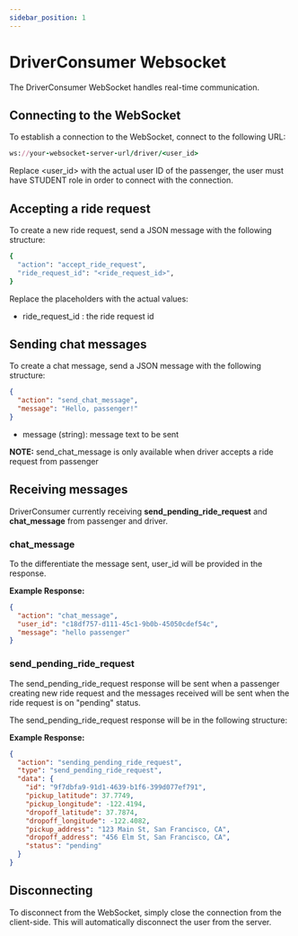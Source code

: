 ```yaml
---
sidebar_position: 1
---
```


# DriverConsumer Websocket

The DriverConsumer WebSocket handles real-time communication.

## Connecting to the WebSocket

To establish a connection to the WebSocket, connect to the following URL:

```Ruby
ws://your-websocket-server-url/driver/<user_id>
```

Replace <user_id> with the actual user ID of the passenger, the user must have STUDENT role in order to connect with the connection.

## Accepting a ride request

To create a new ride request, send a JSON message with the following structure:

```bash
{
  "action": "accept_ride_request",
  "ride_request_id": "<ride_request_id>",
}
```

Replace the placeholders with the actual values:

- ride_request_id : the ride request id

## Sending chat messages

To create a chat message, send a JSON message with the following structure:

```JSON
{
  "action": "send_chat_message",
  "message": "Hello, passenger!"
}
```

- message (string): message text to be sent

**NOTE:** send_chat_message is only available when driver accepts a ride request from passenger

## Receiving messages

DriverConsumer currently receiving **send_pending_ride_request** and **chat_message** from passenger and driver.

### chat_message

To the differentiate the message sent, user_id will be provided in the response.

**Example Response:**

```JSON
{
  "action": "chat_message",
  "user_id": "c18df757-d111-45c1-9b0b-45050cdef54c",
  "message": "hello passenger"
}
```

### send_pending_ride_request

The send_pending_ride_request response will be sent when a passenger creating new ride request and the messages received will be sent when the ride request is on "pending" status.

The send_pending_ride_request response will be in the following structure:

**Example Response:**

```JSON
{
  "action": "sending_pending_ride_request",
  "type": "send_pending_ride_request",
  "data": {
    "id": "9f7dbfa9-91d1-4639-b1f6-399d077ef791",
    "pickup_latitude": 37.7749,
    "pickup_longitude": -122.4194,
    "dropoff_latitude": 37.7874,
    "dropoff_longitude": -122.4082,
    "pickup_address": "123 Main St, San Francisco, CA",
    "dropoff_address": "456 Elm St, San Francisco, CA",
    "status": "pending"
  }
}
```

## Disconnecting

To disconnect from the WebSocket, simply close the connection from the client-side. This will automatically disconnect the user from the server.
